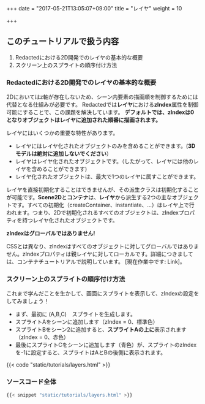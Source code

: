 +++
date = "2017-05-21T13:05:07+09:00"
title = "レイヤ"
weight = 10

+++

## このチュートリアルで扱う内容
1. Redactedにおける2D開発でのレイヤの基本的な概要
2. スクリーン上のスプライトの順序付け方法

### Redactedにおける2D開発でのレイヤの基本的な概要
2Dにおいてはz軸が存在しないため、シーン内要素の描画順を制御するためには代替となる仕組みが必要です。
Redactedでは**レイヤ**における**zIndex**属性を制御可能にすることで、この課題を解決しています。
**デフォルトでは、zIndexは0となりオブジェクトはレイヤに追加された順番に描画されます。**

レイヤにはいくつかの重要な特性があります。

* レイヤにはレイヤ化されたオブジェクトのみを含めることができます。(**3Dモデルは絶対に追加しないでください**）
* レイヤはレイヤ化されたオブジェクトです。（したがって、レイヤには他のレイヤを含めることができます)
* レイヤ化されたオブジェクトは、最大で1つのレイヤに属すことができます。

レイヤを直接初期化することはできませんが、その派生クラスは初期化することが可能です。**Scene2D**と**コンテナ**は、**レイヤ**から派生する2つの主なオブジェクトです。すべての初期化（createContainer、instantiate、...）はレイヤ上で行われます。つまり、2Dで初期化されるすべてのオブジェクトは、zIndexプロパティを持つレイヤ化されたオブジェクトです。

**zIndexはグローバルではありません!**

CSSとは異なり、zIndexはすべてのオブジェクトに対してグローバルではありません。zIndexプロパティは親レイヤに対してローカルです。詳細につきましては、コンテナチュートリアルで説明しています。 [現在作業中です: Link]。

### スクリーン上のスプライトの順序付け方法
これまで学んだことを生かして、画面にスプライトを表示して、zIndexの設定をしてみましょう！

* まず、最初に (A,B,C)　スプライトを生成します。
* スプライトAをシーンに追加します（zIndex = 0、標準色）
* スプライトBをシーン2に追加すると、**スプライトAの上に**表示されます（zIndex = 0、赤色）
* 最後にスプライトCをシーンに追加します（青色）が、スプライトのzIndexを-1に設定すると、スプライトはAとBの後側に表示されます。

{{< code "static/tutorials/layers.html" >}}

### ソースコード全体
```js
{{< snippet "static/tutorials/layers.html" >}}
```
